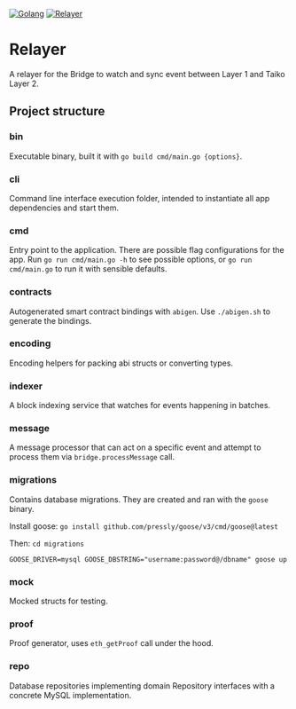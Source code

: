 [![Golang](https://github.com/taikoxyz/taiko-mono/actions/workflows/golang.yml/badge.svg)](https://github.com/taikoxyz/taiko-mono/actions/workflows/golang.yml)
[![Relayer](https://codecov.io/gh/taikoxyz/taiko-mono/branch/main/graph/badge.svg?token=E468X2PTJC&flag=relayer)](https://codecov.io/gh/taikoxyz/taiko-mono)

# Relayer

A relayer for the Bridge to watch and sync event between Layer 1 and Taiko Layer 2.

## Project structure

### bin

Executable binary, built it with `go build cmd/main.go {options}`.

### cli

Command line interface execution folder, intended to instantiate all app dependencies and start them.

### cmd

Entry point to the application. There are possible flag configurations for the app. Run `go run cmd/main.go -h` to see possible options, or `go run cmd/main.go` to run it with sensible defaults.

### contracts

Autogenerated smart contract bindings with `abigen`. Use `./abigen.sh` to generate the bindings.

### encoding

Encoding helpers for packing abi structs or converting types.

### indexer

A block indexing service that watches for events happening in batches.

### message

A message processor that can act on a specific event and attempt to process them via `bridge.processMessage` call.

### migrations

Contains database migrations. They are created and ran with the `goose` binary.

Install goose: `go install github.com/pressly/goose/v3/cmd/goose@latest`

Then:
`cd migrations`

`GOOSE_DRIVER=mysql GOOSE_DBSTRING="username:password@/dbname" goose up`

### mock

Mocked structs for testing.

### proof

Proof generator, uses `eth_getProof` call under the hood.

### repo

Database repositories implementing domain Repository interfaces with a concrete MySQL implementation.
